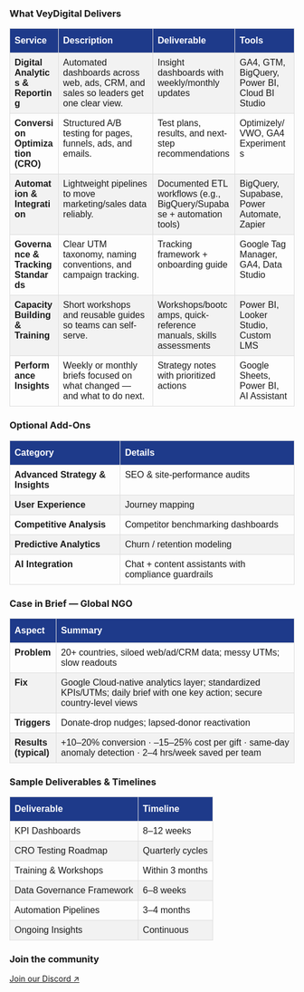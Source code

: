 <h3>What VeyDigital Delivers</h3>

<style>
  /* scoped to this page block only */
  table.vd-plain {
    font-family: Arial, Helvetica, sans-serif;
    border-collapse: collapse;
    width: 100%;
    table-layout: auto;             /* lets columns size naturally (no scroll) */
  }
  table.vd-plain td, table.vd-plain th {
    border: 1px solid #ddd;
    padding: 8px;
    vertical-align: top;
    white-space: normal;            /* wrap text, don’t cut it off */
    word-break: normal;
    hyphens: auto;
  }
  table.vd-plain tr:nth-child(even) { background-color: #f2f2f2; }
  table.vd-plain tr:hover { background-color: #ddd; }
  table.vd-plain th {
    padding-top: 12px;
    padding-bottom: 12px;
    text-align: left;
    background-color: #1E3A8A;      /* VeyDigital deep blue */
    color: #fff;
  }
</style>

<table class="vd-plain">
  <tr>
    <th>Service</th>
    <th>Description</th>
    <th>Deliverable</th>
    <th>Tools</th>
  </tr>
  <tr>
    <td><strong>Digital Analytics &amp; Reporting</strong></td>
    <td>Automated dashboards across web, ads, CRM, and sales so leaders get one clear view.</td>
    <td>Insight dashboards with weekly/monthly updates</td>
    <td>GA4, GTM, BigQuery, Power BI, Cloud BI Studio</td>
  </tr>
  <tr>
    <td><strong>Conversion Optimization (CRO)</strong></td>
    <td>Structured A/B testing for pages, funnels, ads, and emails.</td>
    <td>Test plans, results, and next-step recommendations</td>
    <td>Optimizely/VWO, GA4 Experiments</td>
  </tr>
  <tr>
    <td><strong>Automation &amp; Integration</strong></td>
    <td>Lightweight pipelines to move marketing/sales data reliably.</td>
    <td>Documented ETL workflows (e.g., BigQuery/Supabase + automation tools)</td>
    <td>BigQuery, Supabase, Power Automate, Zapier</td>
  </tr>
  <tr>
    <td><strong>Governance &amp; Tracking Standards</strong></td>
    <td>Clear UTM taxonomy, naming conventions, and campaign tracking.</td>
    <td>Tracking framework + onboarding guide</td>
    <td>Google Tag Manager, GA4, Data Studio</td>
  </tr>
  <tr>
    <td><strong>Capacity Building &amp; Training</strong></td>
    <td>Short workshops and reusable guides so teams can self-serve.</td>
    <td>Workshops/bootcamps, quick-reference manuals, skills assessments</td>
    <td>Power BI, Looker Studio, Custom LMS</td>
  </tr>
  <tr>
    <td><strong>Performance Insights</strong></td>
    <td>Weekly or monthly briefs focused on what changed — and what to do next.</td>
    <td>Strategy notes with prioritized actions</td>
    <td>Google Sheets, Power BI, AI Assistant</td>
  </tr>
</table>
<h3>Optional Add-Ons</h3>

<style>
  /* Scoped table style for this page only */
  table.vd-plain {
    font-family: Arial, Helvetica, sans-serif;
    border-collapse: collapse;
    width: 100%;               /* use full content width */
    table-layout: auto;        /* natural column sizing (no scroll) */
  }
  table.vd-plain td, table.vd-plain th {
    border: 1px solid #ddd;
    padding: 8px;
    vertical-align: top;
    white-space: normal;
    word-break: normal;
    overflow-wrap: anywhere;   /* wrap long phrases instead of cutting off */
    hyphens: auto;
  }
  table.vd-plain tr:nth-child(even) { background-color: #f2f2f2; }
  table.vd-plain tr:hover { background-color: #ddd; }
  table.vd-plain th {
    padding-top: 12px;
    padding-bottom: 12px;
    text-align: left;
    background-color: #1E3A8A; /* VeyDigital deep blue */
    color: #fff;
    font-weight: 700;
  }
</style>

<table class="vd-plain">
  <thead>
    <tr>
      <th>Category</th>
      <th>Details</th>
    </tr>
  </thead>
  <tbody>
    <tr><td><strong>Advanced Strategy &amp; Insights</strong></td><td>SEO &amp; site-performance audits</td></tr>
    <tr><td><strong>User Experience</strong></td><td>Journey mapping</td></tr>
    <tr><td><strong>Competitive Analysis</strong></td><td>Competitor benchmarking dashboards</td></tr>
    <tr><td><strong>Predictive Analytics</strong></td><td>Churn / retention modeling</td></tr>
    <tr><td><strong>AI Integration</strong></td><td>Chat + content assistants with compliance guardrails</td></tr>
  </tbody>
</table>

<h3>Case in Brief — Global NGO</h3>

<table class="vd-plain">
  <thead>
    <tr>
      <th>Aspect</th>
      <th>Summary</th>
    </tr>
  </thead>
  <tbody>
    <tr><td><strong>Problem</strong></td><td>20+ countries, siloed web/ad/CRM data; messy UTMs; slow readouts</td></tr>
    <tr><td><strong>Fix</strong></td><td>Google Cloud-native analytics layer; standardized KPIs/UTMs; daily brief with one key action; secure country-level views</td></tr>
    <tr><td><strong>Triggers</strong></td><td>Donate-drop nudges; lapsed-donor reactivation</td></tr>
    <tr><td><strong>Results (typical)</strong></td><td>+10–20% conversion · –15–25% cost per gift · same-day anomaly detection · 2–4 hrs/week saved per team</td></tr>
  </tbody>
</table>

<h3>Sample Deliverables &amp; Timelines</h3>

<table class="vd-plain">
  <thead>
    <tr>
      <th>Deliverable</th>
      <th>Timeline</th>
    </tr>
  </thead>
  <tbody>
    <tr><td>KPI Dashboards</td><td>8–12 weeks</td></tr>
    <tr><td>CRO Testing Roadmap</td><td>Quarterly cycles</td></tr>
    <tr><td>Training &amp; Workshops</td><td>Within 3 months</td></tr>
    <tr><td>Data Governance Framework</td><td>6–8 weeks</td></tr>
    <tr><td>Automation Pipelines</td><td>3–4 months</td></tr>
    <tr><td>Ongoing Insights</td><td>Continuous</td></tr>
  </tbody>
</table>

<h3>Join the community</h3>
<p><a href="https://discord.gg/yourInvite">Join our Discord ↗</a></p>
